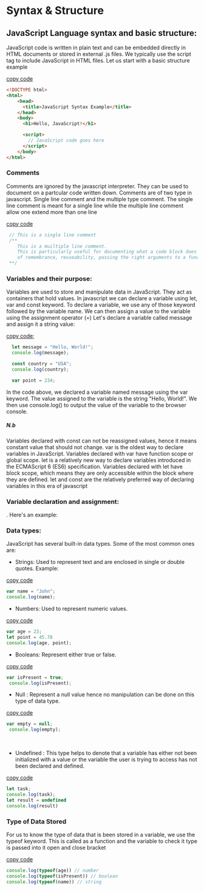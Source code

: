 # Syntax & Structure

## JavaScript Language syntax and basic structure:

JavaScript code is written in plain text and can be embedded directly in HTML documents or stored in external .js files. We typically use the script tag to include JavaScript in HTML files. Let us start with a basic structure example

[copy code](www.code1.com)
```html
<!DOCTYPE html>
<html>
	<head>
	  <title>JavaScript Syntax Example</title>
	</head>
	<body>
	  <h1>Hello, JavaScript!</h1>

	  <script>
	    // JavaScript code goes here
	  </script>
	</body>
</html>

```

### Comments 
Comments are ignored by the javascript interpreter. They can be used to document on a partcular code written down. Comments are of two type in javascript.
Single line comment and the multiple type comment. 
The single line comment is meant for a single line while the multiple line comment allow one extend more than one line 

[copy code](www.code2.com)
```javascript
 // This is a single line comment
 /**
	This is a muiltiple line comment.
	This is particularly useful for documenting what a code block does for ease
	of remembrance, reuseability, passing the right arguments to a function
 **/	

```

### Variables and their purpose:

Variables are used to store and manipulate data in JavaScript. They act as containers that hold values. In javascript we can declare a variable using let, var and const keyword. 
To declare a variable, we use any of those keyword followed by the variable name. We can then assign a value to the variable using the assignment operator (=)
Let's declare a variable called message and assign it a string value:

[copy code](www.code3.com);
```javascript
  let message = "Hello, World!";
  console.log(message);

  const country = "USA";
  console.log(country);

  var point = 234;
```
In the code above, we declared a variable named message using the var keyword. The value assigned to the variable is the string "Hello, World!". We then use console.log() to output the value of the variable to the browser console.

##### N.b
Variables declared with const can not be reassigned values, hence it means constant value that should not change. var is the oldest way to declare variables in JavaScript. Variables declared with var have function scope or global scope. let is a relatively new way to declare variables introduced in the ECMAScript 6 (ES6) specification. Variables declared with let have block scope, which means they are only accessible within the block where they are defined. let and const are the relatively preferred way of declaring variables in this era of javascript


###  Variable declaration and assignment:

. Here's an example:

### Data types:

JavaScript has several built-in data types. Some of the most common ones are:

* Strings: Used to represent text and are enclosed in single or double quotes. Example:

[copy code](www.code4.com)
```javascript
var name = "John";
console.log(name);
```

* Numbers: Used to represent numeric values. 

[copy code](www.code5.com)
```javascript
var age = 23;
let point = 45.78
console.log(age, point);
```

* Booleans: Represent either true or false.

[copy code](www.code6.com) 
```javascript
var isPresent = true;
 console.log(isPresent);
```

* Null : Represent a null value hence no manipulation can be done on this type of data type. 

[copy code](www.code7.com)
```javascript
var empty = null;
 console.log(empty);
```
<br>

* Undefined : This type helps to denote that a variable has either not been initialized with a value or the variable the user is trying to access has not been declared and defined.

[copy code](www.code8.com) 
```javascript
let task;
console.log(task);
let result = undefined
console.log(result)
```


### Type of Data Stored 
For us to know the type of data that is been stored in a variable, we use the typeof keyword. This is called as a function and the variable to check it type is passed into it open and close bracket

[copy code](www.code9.com)
```javascript
console.log(typeof(age)) // number
console.log(typeof(isPresent)) // boolean
console.log(typeof(name)) // string
``` 

